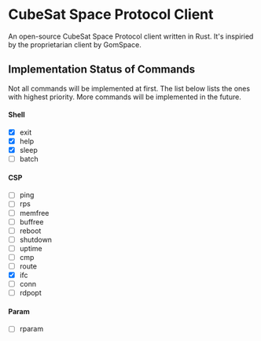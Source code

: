 # CubeSat Space Protocol Client
An open-source CubeSat Space Protocol client written in Rust. It's inspiried by the proprietarian client by GomSpace. 

## Implementation Status of Commands

Not all commands will be implemented at first. The list below lists the ones with highest priority. More commands will be implemented in the future.

#### Shell
- [x] exit
- [x] help
- [x] sleep
- [ ] batch

#### CSP
- [ ] ping
- [ ] rps
- [ ] memfree
- [ ] buffree
- [ ] reboot
- [ ] shutdown
- [ ] uptime
- [ ] cmp
- [ ] route
- [x] ifc
- [ ] conn
- [ ] rdpopt

#### Param
- [ ] rparam
